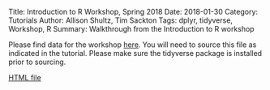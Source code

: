Title: Introduction to R Workshop, Spring 2018
Date: 2018-01-30
Category: Tutorials
Author: Allison Shultz, Tim Sackton
Tags: dplyr, tidyverse, Workshop, R
Summary:  Walkthrough from the Introduction to R workshop

Please find data for the workshop [here](/images/prep_data.R). You will need to source this file as indicated in the tutorial. Please make sure the tidyverse package is installed prior to sourcing.

[HTML file]({attach}/workshops/Introduction_to_R_Spring2018.html)
